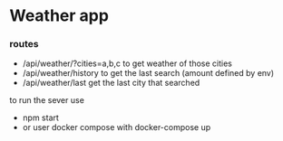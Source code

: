 # Weather app

### routes

-   /api/weather/?cities=a,b,c to get weather of those cities
-   /api/weather/history to get the last search (amount defined by env)
-   /api/weather/last get the last city that searched

to run the sever use

-   npm start
-   or user docker compose with docker-compose up
